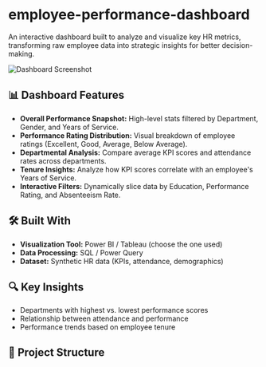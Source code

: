# employee-performance-dashboard
An interactive dashboard built to analyze and visualize key HR metrics, transforming raw employee data into strategic insights for better decision-making.  

![Dashboard Screenshot](Screenshot%202025-08-27%20082027.png)  

## 📊 Dashboard Features  

- **Overall Performance Snapshot:** High-level stats filtered by Department, Gender, and Years of Service.  
- **Performance Rating Distribution:** Visual breakdown of employee ratings (Excellent, Good, Average, Below Average).  
- **Departmental Analysis:** Compare average KPI scores and attendance rates across departments.  
- **Tenure Insights:** Analyze how KPI scores correlate with an employee's Years of Service.  
- **Interactive Filters:** Dynamically slice data by Education, Performance Rating, and Absenteeism Rate.  

## 🛠️ Built With  

- **Visualization Tool:** Power BI / Tableau (choose the one used)  
- **Data Processing:** SQL / Power Query  
- **Dataset:** Synthetic HR data (KPIs, attendance, demographics)  

## 🔍 Key Insights  

- Departments with highest vs. lowest performance scores  
- Relationship between attendance and performance  
- Performance trends based on employee tenure  

## 📁 Project Structure  
